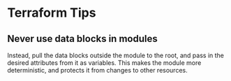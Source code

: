 # Terraform Tips

## Never use data blocks in modules

Instead, pull the data blocks outside the module to the root, and pass in the desired attributes from it as variables.
This makes the module more deterministic, and protects it from changes to other resources.
